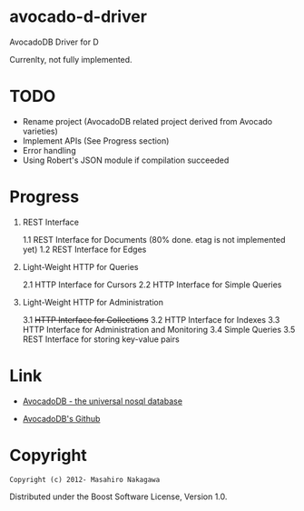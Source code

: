 avocado-d-driver
================

AvocadoDB Driver for D

Currenlty, not fully implemented.

# TODO

* Rename project (AvocadoDB related project derived from Avocado varieties)
* Implement APIs (See Progress section)
* Error handling
* Using Robert's JSON module if compilation succeeded

# Progress

1. REST Interface

    1.1 REST Interface for Documents (80% done. etag is not implemented yet)
    1.2 REST Interface for Edges

2. Light-Weight HTTP for Queries

    2.1 HTTP Interface for Cursors
    2.2 HTTP Interface for Simple Queries

3. Light-Weight HTTP for Administration

    3.1 <del>HTTP Interface for Collections</del>
    3.2 HTTP Interface for Indexes
    3.3 HTTP Interface for Administration and Monitoring
    3.4 Simple Queries
    3.5 REST Interface for storing key-value pairs

# Link

* [AvocadoDB - the universal nosql database](http://www.avocadodb.org/)

* [AvocadoDB's Github](https://github.com/triAGENS/AvocadoDB)

# Copyright

    Copyright (c) 2012- Masahiro Nakagawa

Distributed under the Boost Software License, Version 1.0.
